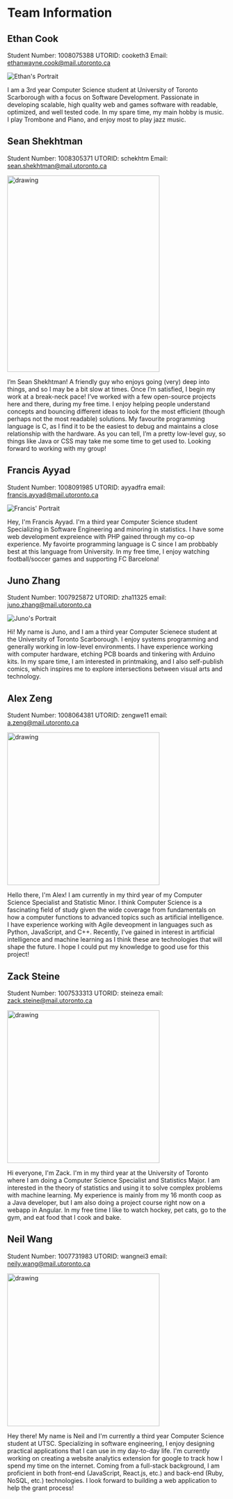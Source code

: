 # Team Information

## Ethan Cook

Student Number: 1008075388
UTORID: cooketh3
Email: ethanwayne.cook@mail.utoronto.ca

![Ethan's Portrait](./images/ethan.jpeg)

I am a 3rd year Computer Science student at University of Toronto Scarborough with a focus on Software Development. Passionate in developing scalable, high quality web and games software with readable, optimized, and well tested code. In my spare time, my main hobby is music. I play Trombone and Piano, and enjoy most to play jazz music.

## Sean Shekhtman

Student Number: 1008305371
UTORID: schekhtm
Email: sean.shekhtman@mail.utoronto.ca

<img src="./images/sean.jpg" alt="drawing" width="350" height="450"/>

I’m Sean Shekhtman! A friendly guy who enjoys going (very) deep into things, and so I may be a bit slow at times. Once I’m satisfied, I begin my work at a break-neck pace! I’ve worked with a few open-source projects here and there, during my free time. I enjoy helping people understand concepts and bouncing different ideas to look for the most efficient (though perhaps not the most readable) solutions. My favourite programming language is C, as I find it to be the easiest to debug and maintains a close relationship with the hardware. As you can tell, I’m a pretty low-level guy, so things like Java or CSS may take me some time to get used to. Looking forward to working with my group!

## Francis Ayyad

Student Number: 1008091985
UTORID: ayyadfra
email: francis.ayyad@mail.utoronto.ca

![Francis' Portrait](./images/Francis.jpg)

Hey, I'm Francis Ayyad. I'm a third year Computer Science student Specializing in Software Engineering and minoring in statistics. I have some web development expreience with PHP gained through my co-op experience. My favoirte programming language is C since I am probbably best at this language from University. In my free time, I enjoy watching football/soccer games and supporting FC Barcelona!

## Juno Zhang

Student Number: 1007925872
UTORID: zha11325
email: juno.zhang@mail.utoronto.ca

![Juno's Portrait](./images/juno.jpg)

Hi! My name is Juno, and I am a third year Computer Scienece student at the University of Toronto Scarborough. I enjoy systems programming and generally working in low-level environments. I have experience working with computer hardware, etching PCB boards and tinkering with Arduino kits. In my spare time, I am interested in printmaking, and I also self-publish comics, which inspires me to explore intersections between visual arts and technology. 

## Alex Zeng

Student Number: 1008064381
UTORID: zengwe11
email: a.zeng@mail.utoronto.ca

<img src="./images/alex.JPEG" alt="drawing" width="350"/>

Hello there, I'm Alex! I am currently in my third year of my Computer Science Specialist and Statistic Minor. I think Computer Science is a fascinating field of study given the wide coverage from fundamentals on how a computer functions to advanced topics such as artificial intelligence. I have experience working with Agile deveopment in languages such as Python, JavaScript, and C++. Recently, I've gained in interest in artificial intelligence and machine learning as I think these are technologies that will shape the future. I hope I could put my knowledge to good use for this project!

## Zack Steine
Student Number: 1007533313
UTORID: steineza
email: zack.steine@mail.utoronto.ca

<img src="./images/zack.jpg" alt="drawing" width="350"/>

Hi everyone, I'm Zack. I'm in my third year at the University of Toronto where I am doing a Computer Science Specialist and Statistics Major. I am interested in the theory of statistics and using it to solve complex problems with machine learning. My experience is mainly from my 16 month coop as a Java developer, but I am also doing a project course right now on a webapp in Angular. In my free time I like to watch hockey, pet cats, go to the gym, and eat food that I cook and bake. 


## Neil Wang
Student Number: 1007731983
UTORID: wangnei3
email: neily.wang@mail.utoronto.ca

<img src="./images/neil.jpg" alt="drawing" width="350"/>

Hey there! My name is Neil and I'm currently a third year Computer Science student at UTSC. Specializing in software engineering, I enjoy designing practical applications that I can use in my day-to-day life. I'm currently working on creating a website analytics extension for google to track how I spend my time on the internet. Coming from a full-stack background, I am proficient in both front-end (JavaScript, React.js, etc.) and back-end (Ruby, NoSQL, etc.) technologies. I look forward to building a web application to help the grant process!
